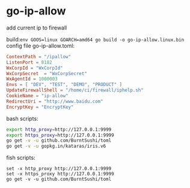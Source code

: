 # go-ip-allow
add current ip to firewall

build:`env GOOS=linux GOARCH=amd64 go build -o go-ip-allow.linux.bin`<br/>
config file go-ip-allow.toml:

```toml
ContextPath = "/ipallow"
ListenPort = 8182
WxCorpId = "WxCorpId"
WxCorpSecret  = "WxCorpSecret"
WxAgentId = 1000003
Envs = [ "DEV", "TEST", "DEMO", "PRODUCT" ]
UpdateFirewallShell = "/home/ci/firewall/iphelp.sh"
CookieName = "ip-allow"
RedirectUri = "http://www.baidu.com"
EncryptKey = "EncryptKey"
```
bash scripts:
```bash
export http_proxy=http://127.0.0.1:9999
export https_proxy=http://127.0.0.1:9999
go get -v -u github.com/BurntSushi/toml
go get -v -u gopkg.in/kataras/iris.v6
```
fish scripts:
```fish
set -x http_proxy http://127.0.0.1:9999
set -x https_proxy http://127.0.0.1:9999
go get -v -u github.com/BurntSushi/toml
```
